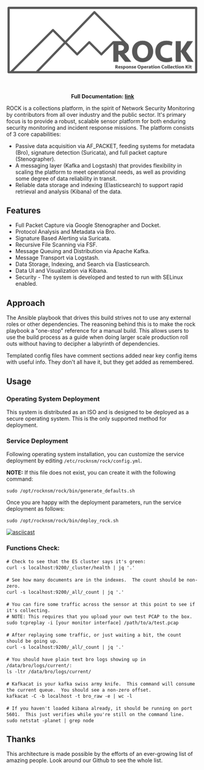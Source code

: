 <p align="center">
<img src="images/rock_full.png">
</p>
</br>

<p align="center">
  <strong>Full Documentation: <a href="https://rocknsm.gitbooks.io/rocknsm-guide/content/">link</a></strong>
</p>

ROCK is a collections platform, in the spirit of Network Security Monitoring by contributors from all over industry and the public sector. It's primary focus is to provide a robust, scalable sensor platform for both enduring security monitoring and incident response missions. The platform consists of 3 core capabilities:

* Passive data acquisition via AF_PACKET, feeding systems for metadata (Bro), signature detection (Suricata), and full packet capture (Stenographer).
* A messaging layer (Kafka and Logstash) that provides flexibility in scaling the platform to meet operational needs, as well as providing some degree of data reliability in transit.
* Reliable data storage and indexing (Elasticsearch) to support rapid retrieval and analysis (Kibana) of the data.

## Features

* Full Packet Capture via Google Stenographer and Docket.
* Protocol Analysis and Metadata via Bro.
* Signature Based Alerting via Suricata.
* Recursive File Scanning via FSF.
* Message Queuing and Distribution via Apache Kafka.
* Message Transport via Logstash.
* Data Storage, Indexing, and Search via Elasticsearch.
* Data UI and Visualization via Kibana.
* Security - The system is developed and tested to run with SELinux enabled.

## Approach

The Ansible playbook that drives this build strives not to use any external roles or other dependencies. The reasoning behind this is to make the rock playbook a "one-stop" reference for a manual build. This allows users to use the build process as a guide when doing larger scale production roll outs without having to decipher a labyrinth of dependencies.

Templated config files have comment sections added near key config items with useful info. They don't all have it, but they get added as remembered.

## Usage

### Operating System Deployment

This system is distributed as an ISO and is designed to be deployed as a secure operating system. This is the only supported method for deployment.

### Service Deployment

Following operating system installation, you can customize the service deployment by editing `/etc/rocknsm/rock/config.yml`.

**NOTE:** If this file does not exist, you can create it with the following command:

```
sudo /opt/rocknsm/rock/bin/generate_defaults.sh
```

Once you are happy with the deployment parameters, run the service deployment as follows:

```
sudo /opt/rocknsm/rock/bin/deploy_rock.sh
```

[![asciicast](https://asciinema.org/a/jnwhnl7N02G1bXbkot9zseirl.png)](https://asciinema.org/a/jnwhnl7N02G1bXbkot9zseirl)

### Functions Check:
```
# Check to see that the ES cluster says it's green:
curl -s localhost:9200/_cluster/health | jq '.'

# See how many documents are in the indexes.  The count should be non-zero.
curl -s localhost:9200/_all/_count | jq '.'

# You can fire some traffic across the sensor at this point to see if it's collecting.
# NOTE: This requires that you upload your own test PCAP to the box.
sudo tcpreplay -i [your monitor interface] /path/to/a/test.pcap

# After replaying some traffic, or just waiting a bit, the count should be going up.
curl -s localhost:9200/_all/_count | jq '.'

# You should have plain text bro logs showing up in /data/bro/logs/current/:
ls -ltr /data/bro/logs/current/

# Kafkacat is your kafka swiss army knife.  This command will consume the current queue.  You should see a non-zero offset.
kafkacat -C -b localhost -t bro_raw -e | wc -l

# If you haven't loaded kibana already, it should be running on port 5601.  This just verifies while you're still on the command line.
sudo netstat -planet | grep node
```

## Thanks
This architecture is made possible by the efforts of an ever-growing list of amazing people. Look around our Github to see the whole list.
